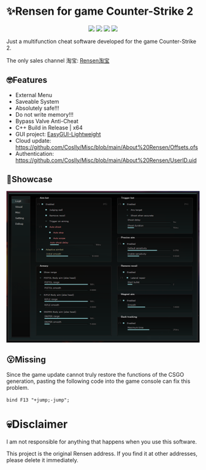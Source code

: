 # ✨Rensen for game Counter-Strike 2
</h1>
<p align="center">
<a href="https://en.wikipedia.org/wiki/C%2B%2B"><img src="https://img.shields.io/badge/build-C++-blue?style=flat&label=Language&logo=visualstudio&logoColor=%231082c3"></a>
<a href="https://store.steampowered.com/app/730/CounterStrike_2"><img src="https://img.shields.io/badge/Game-CS2-red.svg?style=flat&logo=data:image/svg%2bxml;base64,PHN2ZyB4bWxucz0iaHR0cDovL3d3dy53My5vcmcvMjAwMC9zdmciIHZlcnNpb249IjEiIHdpZHRoPSI2MDAiIGhlaWdodD0iNjAwIj48cGF0aCBkPSJNMTI5IDExMWMtNTUgNC05MyA2Ni05MyA3OEwwIDM5OGMtMiA3MCAzNiA5MiA2OSA5MWgxYzc5IDAgODctNTcgMTMwLTEyOGgyMDFjNDMgNzEgNTAgMTI4IDEyOSAxMjhoMWMzMyAxIDcxLTIxIDY5LTkxbC0zNi0yMDljMC0xMi00MC03OC05OC03OGgtMTBjLTYzIDAtOTIgMzUtOTIgNDJIMjM2YzAtNy0yOS00Mi05Mi00MmgtMTV6IiBmaWxsPSIjZmZmIi8+PC9zdmc+"></a>
<a href="https://github.com/CowNowK/AimStar/releases"><img src="https://img.shields.io/github/v/release/CowNowK/AimStar?color=orange&logoColor=orange&label=Download&logo=DocuSign"></a>
<a href="https://discord.com/invite/VgRrxwesPz"><img src="https://img.shields.io/discord/1179009716307886080?logo=discord&logoColor=%234ec920"></a>
</p>
Just a multifunction cheat software developed for the game Counter-Strike 2.

The only sales channel 淘宝: [Rensen淘宝](https://item.taobao.com/item.htm?ft=t&id=783904867844)
## 🤓Features
- External Menu
- Saveable System
- Absolutely safe!!!
- Do not write memory!!!
- Bypass Valve Anti-Cheat
- C++ Build in Release | x64
- GUI project: [EasyGUI-Lightweight](https://github.com/Coslly/EasyGUI-Lightweight.git)
- Cloud update: https://github.com/Coslly/Misc/blob/main/About%20Rensen/Offsets.ofs
- Authentication: https://github.com/Coslly/Misc/blob/main/About%20Rensen/UserID.uid
## 🤩Showcase
![image](https://github.com/Coslly/Rensen/blob/main/ShowImage.png?raw=true)
## 😮Missing
Since the game update cannot truly restore the functions of the CSGO generation, pasting the following code into the game console can fix this problem.

`bind F13 "+jump;-jump";`
# 💀Disclaimer
I am not responsible for anything that happens when you use this software.

This project is the original Rensen address. If you find it at other addresses, please delete it immediately.
